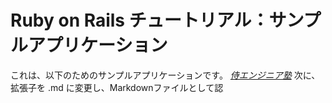 # Ruby on Rails チュートリアル：サンプルアプリケーション

これは、以下のためのサンプルアプリケーションです。
[*侍エンジニア塾*](http://www.sejuku.net/)
次に、拡張子を .md に変更し、Markdownファイルとして認
